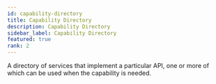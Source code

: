 ```yaml
---
id: capability-directory
title: Capability Directory
description: Capability Directory 
sidebar_label: Capability Directory 
featured: true
rank: 2
---
```

 
A directory of services that implement a particular API, one or more of which can be used when the capability is needed.